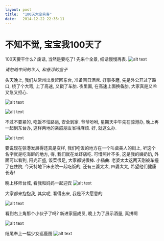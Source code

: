 ```yaml
---
layout: post
title:  "100天大宴宾客"
date:   2014-12-22 22:35:11
---
```

不知不觉, 宝宝我100天了
=======
100天要干什么? 废话, 当然是要吃了!
先来个全景, 细话慢慢再表.
![alt text][1]

*请忽略中间的半人, 和悬浮的盘子*

头天晚上, 我们从常州出发赶回东台, 准备百日酒席. 好事多磨, 先是外公开过了路口, 绕了个大弯, 上了高速, 又戳了车胎. 夜里面, 在高速上面换备胎, 大家真是又冷又急又担心.

![alt text][2]

![alt text][3]

不过不要紧的, 吃饭不怕路远, 安全到家. 爷爷吩咐, 星期天中午先在弶港办, 晚上再一起到东台办, 这样两地的亲戚朋友省得麻烦. 好, 就这么办.

![alt text][4]

要说现在弶港发展得还真是变样, 我们吃饭的地方在一个叫虞美人的街上, 听这个名字就是吃海鲜的地方, 得, 我们就在龙虾店吃. 可惜照片不多, 这是我的姨奶奶, 外面可以看到, 阳光正盛, 饭菜很足, 大家都说很棒. 小插曲: 老婆太太这两天刚被车撞了在住院, 今天特地下床出院一起吃饭的, 还有三婆太太, 四婆太太, 希望他们健康长寿!

晚上移师台城, 看我和妈妈一起迎宾
![alt text][5]

大家都来抱抱我, 其实呢, 看得出来, 我是不大愿意的

![alt text][6]

看到右上角那个小伙子了吗? 新进家庭成员, 晚上为了展示酒量, 真拼啊

![alt text][7]

结尾奉上一幅少女巡鹿图
![alt text][8]


  [1]: http://pic.yupoo.com/moxigan/EiGqcrM4/medish.jpg
  [2]: http://pic.yupoo.com/moxigan/EiGpxv4u/medium.jpg
  [3]: http://pic.yupoo.com/moxigan/EiGq0sVD/medium.jpg
  [4]: http://pic.yupoo.com/moxigan/EiGrG1Da/medium.jpg
  [5]: http://pic.yupoo.com/moxigan/EiGpM0xO/medium.jpg
  [6]: http://pic.yupoo.com/moxigan/EiGrD45f/medium.jpg
  [7]: http://pic.yupoo.com/moxigan/EiGq9ywL/medium.jpg
  [8]: http://pic.yupoo.com/moxigan/EiGrNN2N/medium.jpg
